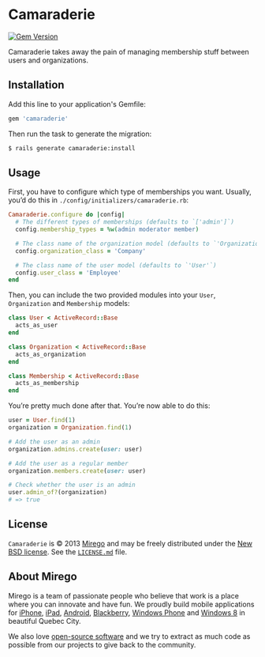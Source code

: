 # Camaraderie

[![Gem Version](https://badge.fury.io/rb/camaraderie.png)](https://rubygems.org/gems/camaraderie)

Camaraderie takes away the pain of managing membership stuff between users and organizations.

## Installation

Add this line to your application's Gemfile:

```ruby
gem 'camaraderie'
```

Then run the task to generate the migration:

```bash
$ rails generate camaraderie:install
```

## Usage

First, you have to configure which type of memberships you want. Usually, you’d do this in `./config/initializers/camaraderie.rb`:

```ruby
Camaraderie.configure do |config|
  # The different types of memberships (defaults to `['admin']`)
  config.membership_types = %w(admin moderator member)

  # The class name of the organization model (defaults to `'Organization'`)
  config.organization_class = 'Company'

  # The class name of the user model (defaults to `'User'`)
  config.user_class = 'Employee'
end
```

Then, you can include the two provided modules into your `User`, `Organization` and `Membership` models:

```ruby
class User < ActiveRecord::Base
  acts_as_user
end

class Organization < ActiveRecord::Base
  acts_as_organization
end

class Membership < ActiveRecord::Base
  acts_as_membership
end
```

You’re pretty much done after that. You’re now able to do this:

```ruby
user = User.find(1)
organization = Organization.find(1)

# Add the user as an admin
organization.admins.create(user: user)

# Add the user as a regular member
organization.members.create(user: user)

# Check whether the user is an admin
user.admin_of?(organization)
# => true
```

## License

`Camaraderie` is © 2013 [Mirego](http://www.mirego.com) and may be freely distributed under the [New BSD license](http://opensource.org/licenses/BSD-3-Clause).  See the [`LICENSE.md`](https://github.com/mirego/camaraderie/blob/master/LICENSE.md) file.

## About Mirego

Mirego is a team of passionate people who believe that work is a place where you can innovate and have fun. We proudly build mobile applications for [iPhone](http://mirego.com/en/iphone-app-development/ "iPhone application development"), [iPad](http://mirego.com/en/ipad-app-development/ "iPad application development"), [Android](http://mirego.com/en/android-app-development/ "Android application development"), [Blackberry](http://mirego.com/en/blackberry-app-development/ "Blackberry application development"), [Windows Phone](http://mirego.com/en/windows-phone-app-development/ "Windows Phone application development") and [Windows 8](http://mirego.com/en/windows-8-app-development/ "Windows 8 application development") in beautiful Quebec City.

We also love [open-source software](http://open.mirego.com/) and we try to extract as much code as possible from our projects to give back to the community.
